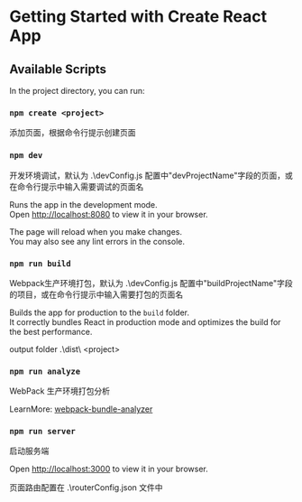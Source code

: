 # Getting Started with Create React App


## Available Scripts

In the project directory, you can run:

### `npm create <project>`

添加页面，根据命令行提示创建页面


### `npm dev`

开发环境调试，默认为 .\devConfig.js 配置中"devProjectName"字段的页面，或在命令行提示中输入需要调试的页面名

Runs the app in the development mode.\
Open [http://localhost:8080](http://localhost:8080) to view it in your browser.

The page will reload when you make changes.\
You may also see any lint errors in the console.

### `npm run build`

Webpack生产环境打包，默认为 .\devConfig.js 配置中"buildProjectName"字段的项目，或在命令行提示中输入需要打包的页面名

Builds the app for production to the `build` folder.\
It correctly bundles React in production mode and optimizes the build for the best performance.

output folder .\dist\ \<project>

### `npm run analyze`

WebPack 生产环境打包分析

LearnMore:
[webpack-bundle-analyzer](https://www.npmjs.com/package/webpack-bundle-analyzer)


### `npm run server`

启动服务端

Open [http://localhost:3000](http://localhost:3000) to view it in your browser.

页面路由配置在 .\routerConfig.json 文件中